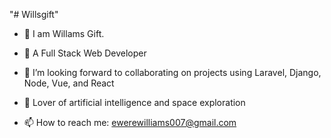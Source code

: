 "# Willsgift"

- 🔭 I am Willams Gift.

- 🌱 A Full Stack Web Developer 

- 👯 I’m looking forward to collaborating on projects using Laravel, Django, Node, Vue, and React

- 💬 Lover of artificial intelligence and space exploration

- 📫 How to reach me: ewerewilliams007@gmail.com
